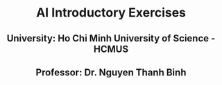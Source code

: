 <h1 align="center" style="font-size: 2em;">AI Introductory Exercises</h1>
<h2 align="center">University: Ho Chi Minh University of Science - HCMUS</h2>
<h2 align="center">Professor: Dr. Nguyen Thanh Binh</h2>

